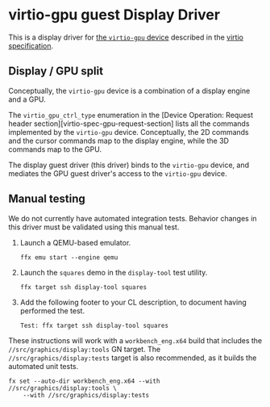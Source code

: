 # virtio-gpu guest Display Driver

This is a display driver for [the `virtio-gpu` device][virtio-spec-gpu-section]
described in the [virtio specification][virtio-spec].

## Display / GPU split

Conceptually, the `virtio-gpu` device is a combination of a display engine and a
GPU.

The `virtio_gpu_ctrl_type` enumeration in the
[Device Operation: Request header section][virtio-spec-gpu-request-section]
lists all the commands implemented by the `virtio-gpu` device. Conceptually, the
2D commands and the cursor commands map to the display engine, while the 3D
commands map to the GPU.

The display guest driver (this driver) binds to the `virtio-gpu` device, and
mediates the GPU guest driver's access to the `virtio-gpu` device.

## Manual testing

We do not currently have automated integration tests. Behavior changes in this
driver must be validated using this manual test.

1. Launch a QEMU-based emulator.

    ```posix-terminal
    ffx emu start --engine qemu
    ```

2. Launch the `squares` demo in the `display-tool` test utility.

    ```posix-terminal
    ffx target ssh display-tool squares
    ```

3. Add the following footer to your CL description, to document having performed
   the test.

   ```
   Test: ffx target ssh display-tool squares
   ```

These instructions will work with a `workbench_eng.x64` build that includes the
`//src/graphics/display:tools` GN target. The `//src/graphics/display:tests`
target is also recommended, as it builds the automated unit tests.

```posix-terminal
fx set --auto-dir workbench_eng.x64 --with //src/graphics/display:tools \
    --with //src/graphics/display:tests
```

[virtio-spec]: https://docs.oasis-open.org/virtio/virtio/v1.3/virtio-v1.3.html
[virtio-spec-gpu-section]: https://docs.oasis-open.org/virtio/virtio/v1.3/csd01/virtio-v1.3-csd01.html#x1-3960007
[virtio-spec-gpu-request-header]: https://docs.oasis-open.org/virtio/virtio/v1.3/csd01/virtio-v1.3-csd01.html#x1-4110007

